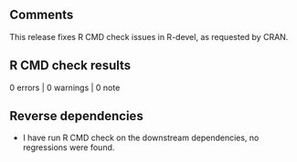 ## Comments

This release fixes R CMD check issues in R-devel, as requested by CRAN.

## R CMD check results

0 errors | 0 warnings | 0 note

## Reverse dependencies

* I have run R CMD check on the downstream dependencies, no regressions were
  found.
